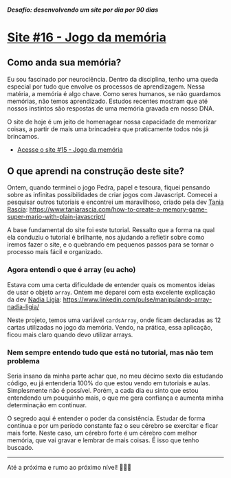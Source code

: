 ##### Desafio: desenvolvendo um site por dia por 90 dias 

# [Site #16 - Jogo da memória](https://www.dorlyneto.com/90sites/16-jogo-da-memoria)

## Como anda sua memória?

Eu sou fascinado por neurociência. Dentro da disciplina, tenho uma queda especial por tudo que envolve os processos de aprendizagem. Nessa matéria, a memória é algo chave. Como seres humanos, se não guardamos memórias, não temos aprendizado. Estudos recentes mostram que até nossos instintos são respostas de uma memória gravada em nosso DNA.

O site de hoje é um jeito de homenagear nossa capacidade de memorizar coisas, a partir de mais uma brincadeira que praticamente todos nós já brincamos.

* [Acesse o site #15 - Jogo da memória](https://www.dorlyneto.com/90sites/16-jogo-da-memoria)

## O que aprendi na construção deste site?

Ontem, quando terminei o jogo Pedra, papel e tesoura, fiquei pensando sobre as infinitas possibilidades de criar jogos com Javascript. Comecei a pesquisar outros tutoriais e encontrei um maravilhoso, criado pela dev [Tania Rascia](https://github.com/taniarascia): https://www.taniarascia.com/how-to-create-a-memory-game-super-mario-with-plain-javascript/

A base fundamental do site foi este tutorial. Ressalto que a forma na qual ela conduziu o tutorial é brilhante, nos ajudando a refletir sobre como iremos fazer o site, e o quebrando em pequenos passos para se tornar o processo mais fácil e organizado. 

### Agora entendi o que é array (eu acho)

Estava com uma certa dificuldade de entender quais os momentos ideias de usar o objeto ```array```. Ontem me deparei com esta excelente explicação da dev [Nadia Ligia](https://github.com/nlnadialigia): https://www.linkedin.com/pulse/manipulando-array-nadia-ligia/ 

Neste projeto, temos uma variável ```cardsArray```, onde ficam declaradas as 12 cartas utilizadas no jogo da memória. Vendo, na prática, essa aplicação, ficou mais claro quando devo utilizar arrays.

### Nem sempre entendo tudo que está no tutorial, mas não tem problema

Seria insano da minha parte achar que, no meu décimo sexto dia estudando código, eu já entenderia 100% do que estou vendo em tutoriais e aulas. Simplesmente não é possível. Porém, a cada dia eu sinto que estou entendendo um pouquinho mais, o que me gera confiança e aumenta minha determinação em continuar.

O segredo aqui é entender o poder da consistência. Estudar de forma contínua e por um período constante faz o seu cérebro se exercitar e ficar mais forte. Neste caso, um cérebro forte é um cérebro com melhor memória, que vai gravar e lembrar de mais coisas. É isso que tenho buscado.

---

Até a próxima e rumo ao próximo nível! 🚀🚀🚀